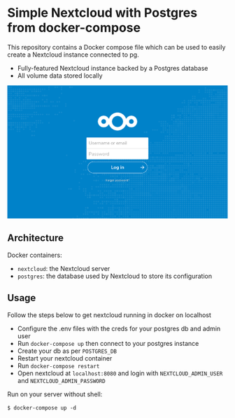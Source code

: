 # Simple Nextcloud with Postgres from docker-compose

This repository contains a Docker compose file which can be used to easily create a Nextcloud instance connected to pg.

- Fully-featured Nextcloud instance backed by a Postgres database
- All volume data stored locally

![](nc_screenshot.png)

## Architecture

Docker containers:

- `nextcloud`: the Nextcloud server
- `postgres`: the database used by Nextcloud to store its configuration

## Usage

Follow the steps below to get nextcloud running in docker on localhost

- Configure the .env files with the creds for your postgres db and admin user
- Run `docker-compose up` then connect to your postgres instance
- Create your db as per `POSTGRES_DB`
- Restart your nextcloud container
- Run `docker-compose restart`
- Open nextcloud at `localhost:8080` and login with `NEXTCLOUD_ADMIN_USER` and `NEXTCLOUD_ADMIN_PASSWORD`

Run on your server without shell:

```
$ docker-compose up -d
```
